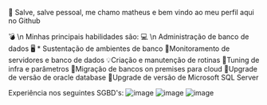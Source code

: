 👋 Salve, salve pessoal, me chamo matheus e bem vindo ao meu perfil aqui no Github

💣 \n Minhas principais habilidades são: 
💻 \n Administração de banco de dados
🖥 * Sustentação de ambientes de banco
🔎Monitoramento de servidores e banco de dados
💡Criação e manutenção de rotinas
🧬Tuning de infra e parâmetros
💾Migração de bancos on premises para cloud
🔺Upgrade de versão de oracle database
🔺Upgrade de versão de Microsoft SQL Server


 Experiência nos seguintes SGBD's:
 ![image](https://user-images.githubusercontent.com/67348204/226790351-5212e8ef-8474-453b-8bbf-75cc96e90423.png) ![image](https://user-images.githubusercontent.com/67348204/226790404-859dc98c-4835-4c03-b439-9e952986ad47.png) ![image](https://user-images.githubusercontent.com/67348204/226790554-e9912af2-93e4-46db-991e-0d509a78e93b.png) 


 
